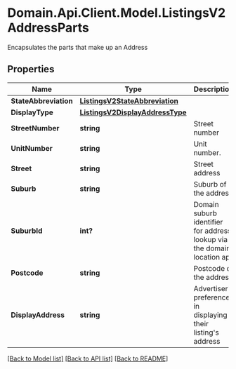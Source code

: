 # Domain.Api.Client.Model.ListingsV2AddressParts
Encapsulates the parts that make up an Address
## Properties

Name | Type | Description | Notes
------------ | ------------- | ------------- | -------------
**StateAbbreviation** | [**ListingsV2StateAbbreviation**](ListingsV2StateAbbreviation.md) |  | [optional] 
**DisplayType** | [**ListingsV2DisplayAddressType**](ListingsV2DisplayAddressType.md) |  | [optional] 
**StreetNumber** | **string** | Street number | [optional] 
**UnitNumber** | **string** | Unit number. | [optional] 
**Street** | **string** | Street address | [optional] 
**Suburb** | **string** | Suburb of the address | [optional] 
**SuburbId** | **int?** | Domain suburb identifier for address lookup via the domain location api | [optional] 
**Postcode** | **string** | Postcode of the address | [optional] 
**DisplayAddress** | **string** | Advertiser&#39;s preference in displaying their listing&#39;s address | [optional] 

[[Back to Model list]](../README.md#documentation-for-models) [[Back to API list]](../README.md#documentation-for-api-endpoints) [[Back to README]](../README.md)

